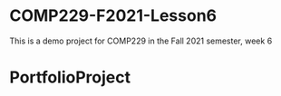 # COMP229-F2021-Lesson6

This is a demo project for COMP229 in the Fall 2021 semester, week 6
# PortfolioProject
